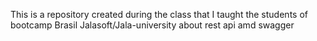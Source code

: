This is a repository created during the class that I taught the students of bootcamp Brasil Jalasoft/Jala-university about rest api amd swagger
